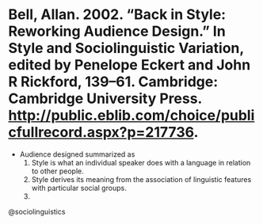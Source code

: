 # Bell, Allan. 2002. “Back in Style: Reworking Audience Design.” In Style and Sociolinguistic Variation, edited by Penelope Eckert and John R Rickford, 139–61. Cambridge: Cambridge University Press. http://public.eblib.com/choice/publicfullrecord.aspx?p=217736.

- Audience designed summarized as
  1. Style is what an individual speaker does with a language in relation to other people.
  2. Style derives its meaning from the association of linguistic features with particular social groups.
  3. 

@sociolinguistics
